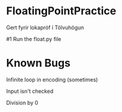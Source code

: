 # FloatingPointPractice
Gert fyrir lokapróf í Tölvuhögun

#1 Run the float.py file


# Known Bugs
Infinite loop in encoding (sometimes)

Input isn't checked

Division by 0
